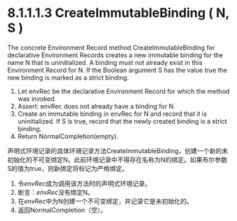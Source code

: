 # 8.1.1.1.3 CreateImmutableBinding ( N, S )

The concrete Environment Record method CreateImmutableBinding for declarative Environment Records creates a new immutable binding for the name N that is uninitialized. A binding must not already exist in this Environment Record for N. If the Boolean argument S has the value true the new binding is marked as a strict binding.

1. Let envRec be the declarative Environment Record for which the method was invoked.
2. Assert: envRec does not already have a binding for N.
3. Create an immutable binding in envRec for N and record that it is uninitialized. If S is true, record that the newly created binding is a strict binding.
4. Return NormalCompletion(empty).

声明式环境记录的具体环境记录方法CreateImmutableBinding，创建一个新的未初始化的不可变绑定N。此前环境记录中不得存在名称为N的绑定。如果布尔参数S的值为true，则新绑定将标记为严格绑定。

1. 令*envRec*成为调用该方法时的声明式环境记录。
2. 断言：*envRec*没有绑定N。
3. 在*envRec*中为N创建一个不可变绑定，并记录它是未初始化的。
4. 返回NormalCompletion（空）。